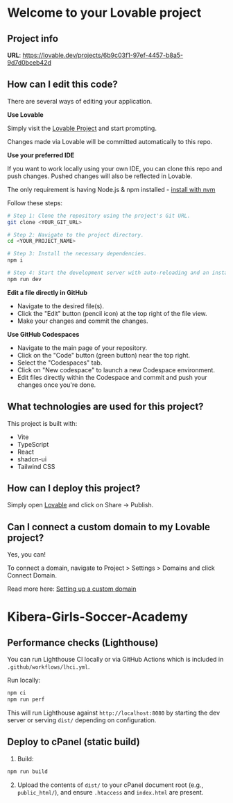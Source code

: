 # Welcome to your Lovable project

## Project info

**URL**: https://lovable.dev/projects/6b9c03f1-97ef-4457-b8a5-9d7d0bceb42d

## How can I edit this code?

There are several ways of editing your application.

**Use Lovable**

Simply visit the [Lovable Project](https://lovable.dev/projects/6b9c03f1-97ef-4457-b8a5-9d7d0bceb42d) and start prompting.

Changes made via Lovable will be committed automatically to this repo.

**Use your preferred IDE**

If you want to work locally using your own IDE, you can clone this repo and push changes. Pushed changes will also be reflected in Lovable.

The only requirement is having Node.js & npm installed - [install with nvm](https://github.com/nvm-sh/nvm#installing-and-updating)

Follow these steps:

```sh
# Step 1: Clone the repository using the project's Git URL.
git clone <YOUR_GIT_URL>

# Step 2: Navigate to the project directory.
cd <YOUR_PROJECT_NAME>

# Step 3: Install the necessary dependencies.
npm i

# Step 4: Start the development server with auto-reloading and an instant preview.
npm run dev
```

**Edit a file directly in GitHub**

- Navigate to the desired file(s).
- Click the "Edit" button (pencil icon) at the top right of the file view.
- Make your changes and commit the changes.

**Use GitHub Codespaces**

- Navigate to the main page of your repository.
- Click on the "Code" button (green button) near the top right.
- Select the "Codespaces" tab.
- Click on "New codespace" to launch a new Codespace environment.
- Edit files directly within the Codespace and commit and push your changes once you're done.

## What technologies are used for this project?

This project is built with:

- Vite
- TypeScript
- React
- shadcn-ui
- Tailwind CSS

## How can I deploy this project?

Simply open [Lovable](https://lovable.dev/projects/6b9c03f1-97ef-4457-b8a5-9d7d0bceb42d) and click on Share -> Publish.

## Can I connect a custom domain to my Lovable project?

Yes, you can!

To connect a domain, navigate to Project > Settings > Domains and click Connect Domain.

Read more here: [Setting up a custom domain](https://docs.lovable.dev/tips-tricks/custom-domain#step-by-step-guide)
# Kibera-Girls-Soccer-Academy

## Performance checks (Lighthouse)

You can run Lighthouse CI locally or via GitHub Actions which is included in `.github/workflows/lhci.yml`.

Run locally:

```bash
npm ci
npm run perf
```

This will run Lighthouse against `http://localhost:8080` by starting the dev server or serving `dist/` depending on configuration.

## Deploy to cPanel (static build)

1. Build:

```bash
npm run build
```

2. Upload the contents of `dist/` to your cPanel document root (e.g., `public_html/`), and ensure `.htaccess` and `index.html` are present.

